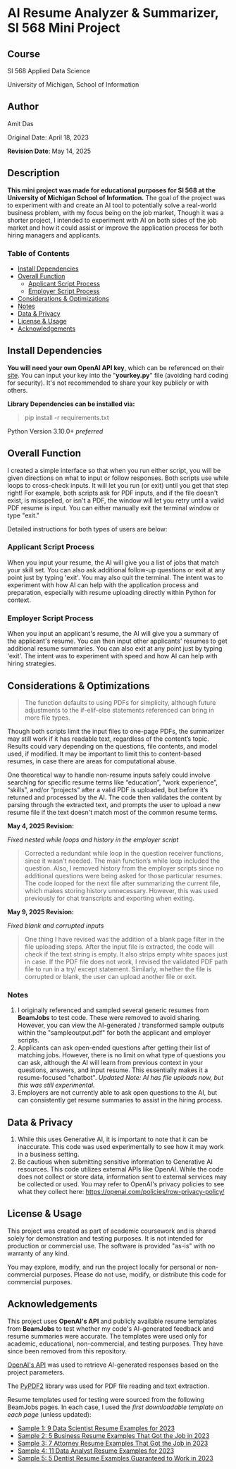 # AI Resume Analyzer & Summarizer, SI 568 Mini Project

## Course
SI 568 Applied Data Science  

University of Michigan, School of Information

## Author
Amit Das

Original Date: April 18, 2023 

**Revision Date**: May 14, 2025 

## Description
**This mini project was made for educational purposes for SI 568 at the University of Michigan School of Information.** The goal of the project was to experiment with and create an AI tool to potentially solve a real-world business problem, with my focus being on the job market, Though it was a shorter project, I intended to experiment with AI on both sides of the job market and how it could assist or improve the application process for both hiring managers and applicants.

### Table of Contents
- [Install Dependencies](#install-dependencies)
- [Overall Function](#overall-function)
  - [Applicant Script Process](#applicant-script-process)
  - [Employer Script Process](#employer-script-process)
- [Considerations & Optimizations](#considerations--optimizations)
- [Notes](#notes)
- [Data & Privacy](#data--privacy)
- [License & Usage](#license--usage)
- [Acknowledgements](#acknowledgements)

## Install Dependencies 
**You will need your own OpenAI API key**, which can be referenced on their [site](https://openai.com/api/). You can input your key into the "**yourkey.py**" file (avoiding hard coding for security). It's not recommended to share your key publicly or with others.

**Library Dependencies can be installed via:**
> pip install -r requirements.txt

Python Version 3.10.0+ *preferred*

## Overall Function
I created a simple interface so that when you run either script, you will be given directions on what to input or follow responses. Both scripts use while loops to cross-check inputs. It will let you run (or exit) until you get that step right! For example, both scripts ask for PDF inputs, and if the file doesn't exist, is misspelled, or isn't a PDF, the window will let you retry until a valid PDF resume is input. You can either manually exit the terminal window or type "exit."

Detailed instructions for both types of users are below:

### Applicant Script Process
When you input your resume, the AI will give you a list of jobs that match your skill set. You can also ask additional follow-up questions or exit at any point just by typing 'exit'. You may also quit the terminal. The intent was to experiment with how AI can help with the application process and preparation, especially with resume uploading directly within Python for context. 

### Employer Script Process
When you input an applicant's resume, the AI will give you a summary of the applicant's resume. You can then input other applicants' resumes to get additional resume summaries. You can also exit at any point just by typing 'exit'. The intent was to experiment with speed and how AI can help with hiring strategies.

## Considerations & Optimizations
> The function defaults to using PDFs for simplicity, although future adjustments to the if-elif-else statements referenced can bring in more file types.

Though both scripts limit the input files to one-page PDFs, the summarizer may still work if it has readable text, regardless of the content’s topic. Results could vary depending on the questions, file contents, and model used, if modified. It may be important to limit this to content-based resumes, in case there are areas for computational abuse.

One theoretical way to handle non-resume inputs safely could involve searching for specific resume terms like “education”, “work experience”, “skills”, and/or “projects” after a valid PDF is uploaded, but before it’s returned and processed by the AI. The code then validates the content by parsing through the extracted text, and prompts the user to upload a new resume file if the text doesn't match most of the common resume terms.

**May 4, 2025 Revision:** 

*Fixed nested while loops and history in the employer script*

> Corrected a redundant while loop in the question receiver functions, since it wasn't needed. The main function’s while loop included the question. Also, I removed history from the employer scripts since no additional questions were being asked for those particular resumes. The code looped for the next file after summarizing the current file, which makes storing history unnecessary. However, this was used previously for chat transcripts and exporting when exiting.

**May 9, 2025 Revision:**

*Fixed blank and corrupted inputs*

> One thing I have revised was the addition of a blank page filter in the file uploading steps. After the input file is extracted, the code will check if the text string is empty. It also strips empty white spaces just in case. If the PDF file does not work, I revised the validated PDF path file to run in a try/ except statement. Similarly, whether the file is corrupted or blank, the user can upload another file or exit.

### Notes
1. I originally referenced and sampled several generic resumes from **BeamJobs** to test code. These were removed to avoid sharing. However, you can view the AI-generated / transformed sample outputs within the "sampleoutput.pdf" for both the applicant and employer scripts.
1. Applicants can ask open-ended questions after getting their list of matching jobs. However, there is no limit on what type of questions you can ask, although the AI will learn from previous context in your questions, answers, and input resume. This essentially makes it a resume-focused "chatbot". *Updated Note: AI has file uploads now, but this was still experimental.*
1. Employers are not currently able to ask open questions to the AI, but can consistently get resume summaries to assist in the hiring process.

## Data & Privacy
1. While this uses Generative AI, it is important to note that it can be inaccurate. This code was used experimentally to see how it may work in a business setting.
1. Be cautious when submitting sensitive information to Generative AI resources. This code utilizes external APIs like OpenAI. While the code does not collect or store data, information sent to external services may be collected or used. You may refer to OpenAI's privacy policies to see what they collect here: https://openai.com/policies/row-privacy-policy/

## License & Usage

This project was created as part of academic coursework and is shared solely for demonstration and testing purposes. It is not intended for production or commercial use. The software is provided "as-is" with no warranty of any kind. 

You may explore, modify, and run the project locally for personal or non-commercial purposes. Please do not use, modify, or distribute this code for commercial purposes.

## Acknowledgements

This project uses **OpenAI's API** and publicly available resume templates from **BeamJobs** to test whether my code's AI-generated feedback and resume summaries were accurate. The templates were used only for academic, educational, non-commercial, and testing purposes. They have since been removed from this repository.

[OpenAI's API](https://openai.com/api/) was used to retrieve AI-generated responses based on the project parameters.

The [PyPDF2](https://pypi.org/project/PyPDF2/) library was used for PDF file reading and text extraction.

Resume templates used for testing were sourced from the following BeamJobs pages. In each case, I used the *first downloadable template on each page* (unless updated):

- [Sample 1: 9 Data Scientist Resume Examples for 2023](https://www.beamjobs.com/resumes/data-science-resume-example-guide)
- [Sample 2: 5 Business Resume Examples That Got the Job in 2023](https://www.beamjobs.com/resumes/business-resume-examples)
- [Sample 3: 7 Attorney Resume Examples That Got the Job in 2023](https://www.beamjobs.com/resumes/attorney-resume-examples)
- [Sample 4: 11 Data Analyst Resume Examples for 2023](https://www.beamjobs.com/resumes/data-analyst-resume-examples#writing-your-data-analyst-resume)
- [Sample 5: 5 Dentist Resume Examples Guaranteed to Work in 2023](https://www.beamjobs.com/resumes/dentist-resume-examples)
